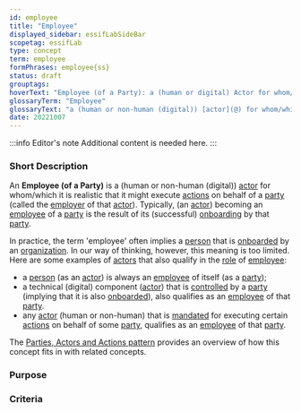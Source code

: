 ```yaml
---
id: employee
title: "Employee"
displayed_sidebar: essifLabSideBar
scopetag: essifLab
type: concept
term: employee
formPhrases: employee{ss}
status: draft
grouptags:
hoverText: "Employee (of a Party): a (human or digital) Actor for whom/which it is realistic that it might execute Actions on behalf of that Party (called the Employer of that Actor)."
glossaryTerm: "Employee"
glossaryText: "a (human or non-human (digital)) [actor](@) for whom/which it is realistic that it might execute [action](@) on behalf of a [party](@) (called the [employer](@) of that [actor](@))."
date: 20221007
---
```


:::info Editor's note
Additional content is needed here.
:::

### Short Description

An **Employee (of a Party)** is a (human or non-human (digital)) [actor](@) for whom/which it is realistic that it might execute [actions](@) on behalf of a [party](@) (called the [employer](@) of that [actor](@)). Typically, (an [actor](@)) becoming an [employee](@) of a [party](@) is the result of its (successful) [onboarding](@) by that [party](@).

In practice, the term 'employee' often implies a [person](human-being@) that is [onboarded](onboarding@) by an [organization](@). In our way of thinking, however, this meaning is too limited. Here are some examples of [actors](@) that also qualify in the [role](@) of [employee](@):
- a [person](human-being@) (as an [actor](@)) is always an [employee](@) of itself (as a [party](@));
- a technical (digital) component ([actor](@)) that is [controlled](scope-of-control@) by a [party](@) (implying that it is also [onboarded](onboarding@)), also qualifies as an [employee](@) of that [party](@).
- any [actor](@) (human or non-human) that is [mandated](mandate@) for executing certain [actions](@) on behalf of some [party](@), qualifies as an [employee](@) of that [party](@).

The [Parties, Actors and Actions pattern](pattern-party-actor-action@) provides an overview of how this concept fits in with related concepts.

### Purpose

### Criteria
